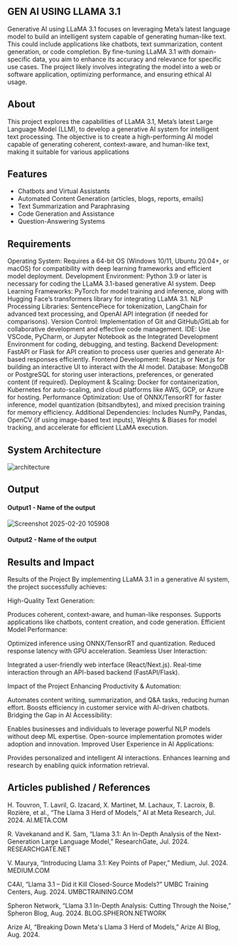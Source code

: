 ## GEN AI USING LLAMA 3.1
Generative AI using LLaMA 3.1 focuses on leveraging Meta’s latest language model to build an intelligent system capable of generating human-like text. This could include applications like chatbots, text summarization, content generation, or code completion. By fine-tuning LLaMA 3.1 with domain-specific data, you aim to enhance its accuracy and relevance for specific use cases. The project likely involves integrating the model into a web or software application, optimizing performance, and ensuring ethical AI usage.

## About
<!--Detailed Description about the project-->
This project explores the capabilities of LLaMA 3.1, Meta’s latest Large Language Model (LLM), to develop a generative AI system for intelligent text processing. The objective is to create a high-performing AI model capable of generating coherent, context-aware, and human-like text, making it suitable for various applications

## Features
<!--List the features of the project as shown below-->
- Chatbots and Virtual Assistants
- Automated Content Generation (articles, blogs, reports, emails)
- Text Summarization and Paraphrasing
- Code Generation and Assistance
- Question-Answering Systems

## Requirements
<!--List the requirements of the project as shown below-->
Operating System: Requires a 64-bit OS (Windows 10/11, Ubuntu 20.04+, or macOS) for compatibility with deep learning frameworks and efficient model deployment.
Development Environment: Python 3.9 or later is necessary for coding the LLaMA 3.1-based generative AI system.
Deep Learning Frameworks: PyTorch for model training and inference, along with Hugging Face’s transformers library for integrating LLaMA 3.1.
NLP Processing Libraries: SentencePiece for tokenization, LangChain for advanced text processing, and OpenAI API integration (if needed for comparisons).
Version Control: Implementation of Git and GitHub/GitLab for collaborative development and effective code management.
IDE: Use VSCode, PyCharm, or Jupyter Notebook as the Integrated Development Environment for coding, debugging, and testing.
Backend Development: FastAPI or Flask for API creation to process user queries and generate AI-based responses efficiently.
Frontend Development: React.js or Next.js for building an interactive UI to interact with the AI model.
Database: MongoDB or PostgreSQL for storing user interactions, preferences, or generated content (if required).
Deployment & Scaling: Docker for containerization, Kubernetes for auto-scaling, and cloud platforms like AWS, GCP, or Azure for hosting.
Performance Optimization: Use of ONNX/TensorRT for faster inference, model quantization (bitsandbytes), and mixed precision training for memory efficiency.
Additional Dependencies: Includes NumPy, Pandas, OpenCV (if using image-based text inputs), Weights & Biases for model tracking, and accelerate for efficient LLaMA execution.

## System Architecture
<!--Embed the system architecture diagram as shown below-->

![architecture](https://github.com/user-attachments/assets/8e9445b6-9a6f-419a-88cb-635df2ac58b0)


## Output

<!--Embed the Output picture at respective places as shown below as shown below-->
#### Output1 - Name of the output

![Screenshot 2025-02-20 105908](https://github.com/user-attachments/assets/e79a4df7-8026-4657-887c-b8481341f0e1)

#### Output2 - Name of the output



## Results and Impact
<!--Give the results and impact as shown below-->
Results of the Project
By implementing LLaMA 3.1 in a generative AI system, the project successfully achieves:

High-Quality Text Generation:

Produces coherent, context-aware, and human-like responses.
Supports applications like chatbots, content creation, and code generation.
Efficient Model Performance:

Optimized inference using ONNX/TensorRT and quantization.
Reduced response latency with GPU acceleration.
Seamless User Interaction:

Integrated a user-friendly web interface (React/Next.js).
Real-time interaction through an API-based backend (FastAPI/Flask).


Impact of the Project
Enhancing Productivity & Automation:

Automates content writing, summarization, and Q&A tasks, reducing human effort.
Boosts efficiency in customer service with AI-driven chatbots.
Bridging the Gap in AI Accessibility:

Enables businesses and individuals to leverage powerful NLP models without deep ML expertise.
Open-source implementation promotes wider adoption and innovation.
Improved User Experience in AI Applications:

Provides personalized and intelligent AI interactions.
Enhances learning and research by enabling quick information retrieval.

## Articles published / References
H. Touvron, T. Lavril, G. Izacard, X. Martinet, M. Lachaux, T. Lacroix, B. Rozière, et al., “The Llama 3 Herd of Models,” AI at Meta Research, Jul. 2024. 
AI.META.COM

R. Vavekanand and K. Sam, “Llama 3.1: An In-Depth Analysis of the Next-Generation Large Language Model,” ResearchGate, Jul. 2024. 
RESEARCHGATE.NET

V. Maurya, “Introducing Llama 3.1: Key Points of Paper,” Medium, Jul. 2024. 
MEDIUM.COM

C4AI, “Llama 3.1 – Did it Kill Closed-Source Models?” UMBC Training Centers, Aug. 2024. 
UMBCTRAINING.COM

Spheron Network, “Llama 3.1 In-Depth Analysis: Cutting Through the Noise,” Spheron Blog, Aug. 2024. 
BLOG.SPHERON.NETWORK

Arize AI, “Breaking Down Meta's Llama 3 Herd of Models,” Arize AI Blog, Aug. 2024.

